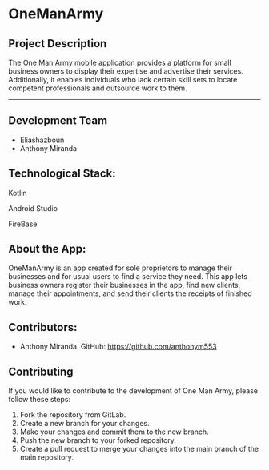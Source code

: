 # OneManArmy

## Project Description

The One Man Army mobile application provides a platform for small business owners to display their expertise and advertise their services. Additionally, it enables individuals who lack certain skill sets to locate competent professionals and outsource work to them.
______________________________________________________________

## Development Team
* Eliashazboun
* Anthony Miranda

## Technological Stack:

Kotlin

Android Studio

FireBase

## About the App:

OneManArmy is an app created for sole proprietors to manage their businesses and for usual users to find a service they need. This app lets business owners register their businesses in the app, find new clients, manage their appointments, and send their clients the receipts of finished work.


## Contributors:

* Anthony Miranda. GitHub: https://github.com/anthonym553

## Contributing

If you would like to contribute to the development of One Man Army, please follow these steps:

1. Fork the repository from GitLab.
2. Create a new branch for your changes.
3. Make your changes and commit them to the new branch.
4. Push the new branch to your forked repository.
5. Create a pull request to merge your changes into the main branch of the main repository.
